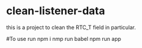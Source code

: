 # clean-listener-data
this is a project to clean the RTC_T field in particular.

#To use
run npm i
nmp run babel
npm run app
